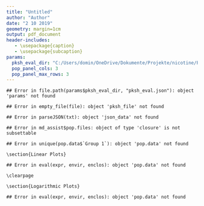 ```yaml
---
title: "Untitled"
author: "Author"
date: "2 10 2019"
geometry: margin=1cm
output: pdf_document
header-includes:
   - \usepackage{caption}
   - \usepackage{subcaption}
params:
  pksh_eval_dir: "C:/Users/domin/OneDrive/Dokumente/Projekte/nicotine/Paper/eval_old/plots"
  pop_panel_cols: 3
  pop_panel_max_rows: 3
---
```



```
## Error in file.path(params$pksh_eval_dir, "pksh_eval.json"): object 'params' not found
```

```
## Error in empty_file(file): object 'pksh_file' not found
```

```
## Error in parseJSON(txt): object 'json_data' not found
```





```
## Error in md_assist$pop.files: object of type 'closure' is not subsettable
```

```
## Error in unique(pop.data$`Group 1`): object 'pop.data' not found
```

```{=latex}
\section{Linear Plots}

```

```
## Error in eval(expr, envir, enclos): object 'pop.data' not found
```

```{=latex}
\clearpage
```

```{=latex}
\section{Logarithmic Plots}

```

```
## Error in eval(expr, envir, enclos): object 'pop.data' not found
```
